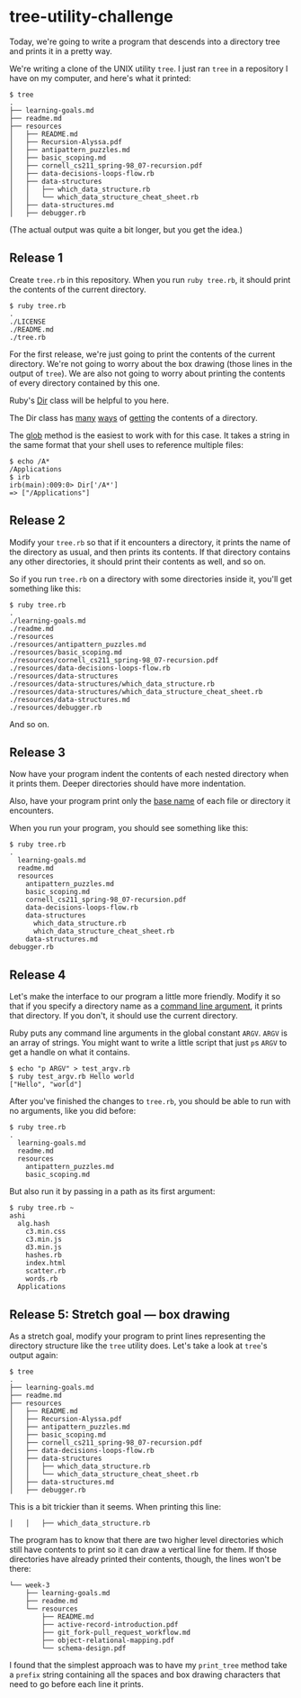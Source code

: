 # tree-utility-challenge

Today, we're going to write a program that descends into a directory tree
and prints it in a pretty way.

We're writing a clone of the UNIX utility `tree`. I just ran `tree` in a
repository I have on my computer, and here's what it printed:

    $ tree
    .
    ├── learning-goals.md
    ├── readme.md
    ├── resources
    │   ├── README.md
    │   ├── Recursion-Alyssa.pdf
    │   ├── antipattern_puzzles.md
    │   ├── basic_scoping.md
    │   ├── cornell_cs211_spring-98_07-recursion.pdf
    │   ├── data-decisions-loops-flow.rb
    │   ├── data-structures
    │   │   ├── which_data_structure.rb
    │   │   └── which_data_structure_cheat_sheet.rb
    │   ├── data-structures.md
    │   ├── debugger.rb


(The actual output was quite a bit longer, but you get the idea.)

## Release 1

Create `tree.rb` in this repository. When you run `ruby tree.rb`, it should
print the contents of the current directory.

    $ ruby tree.rb
    .
    ./LICENSE
    ./README.md
    ./tree.rb

For the first release, we're just going to print the contents of the current
directory. We're not going to worry about the box drawing (those lines in the
output of `tree`). We are also not going to worry about printing the contents
of every directory contained by this one.

Ruby's [Dir](http://ruby-doc.org//core-2.2.0/Dir.html) class will be helpful
to you here.

The Dir class has
[many](http://ruby-doc.org//core-2.2.0/Dir.html#entries-method)
[ways](http://ruby-doc.org//core-2.2.0/Dir.html#method-i-each)
of [getting](http://ruby-doc.org//core-2.2.0/Dir.html#method-c-glob)
the contents of a directory.

The [glob](http://ruby-doc.org//core-2.2.0/Dir.html#method-c-glob) method
is the easiest to work with for this case. It takes a string in the same
format that your shell uses to reference multiple files:

    $ echo /A*
    /Applications
    $ irb
    irb(main):009:0> Dir['/A*']
    => ["/Applications"]

## Release 2

Modify your `tree.rb` so that if it encounters a directory, it prints the
name of the directory as usual, and then prints its contents. If that directory
contains any other directories, it should print their contents as well, and so on.

So if you run `tree.rb` on a directory with some directories inside it, you'll
get something like this:

    $ ruby tree.rb
    .
    ./learning-goals.md
    ./readme.md
    ./resources
    ./resources/antipattern_puzzles.md
    ./resources/basic_scoping.md
    ./resources/cornell_cs211_spring-98_07-recursion.pdf
    ./resources/data-decisions-loops-flow.rb
    ./resources/data-structures
    ./resources/data-structures/which_data_structure.rb
    ./resources/data-structures/which_data_structure_cheat_sheet.rb
    ./resources/data-structures.md
    ./resources/debugger.rb

And so on.

## Release 3

Now have your program indent the contents of each nested directory when it prints
them. Deeper directories should have more indentation.

Also, have your program print only the [base name](http://ruby-doc.org/core-1.9.3/File.html#method-c-basename) of each file or directory it encounters.

When you run your program, you should see something like this:

    $ ruby tree.rb
    .
      learning-goals.md
      readme.md
      resources
        antipattern_puzzles.md
        basic_scoping.md
        cornell_cs211_spring-98_07-recursion.pdf
        data-decisions-loops-flow.rb
        data-structures
          which_data_structure.rb
          which_data_structure_cheat_sheet.rb
        data-structures.md
    debugger.rb

## Release 4

Let's make the interface to our program a little more friendly. Modify it so
that if you specify a directory name as a [command line argument](http://ruby-doc.org//core-1.9.3/ARGF.html#method-i-argv), it prints that directory. If you don't, it should use the current directory.

Ruby puts any command line arguments in the global constant `ARGV`. `ARGV` is an
array of strings. You might want to write a little script that just `p`s `ARGV` to
get a handle on what it contains.

    $ echo "p ARGV" > test_argv.rb
    $ ruby test_argv.rb Hello world
    ["Hello", "world"]

After you've finished the changes to `tree.rb`, you should be able to run with
no arguments, like you did before:

    $ ruby tree.rb
    .
      learning-goals.md
      readme.md
      resources
        antipattern_puzzles.md
        basic_scoping.md

But also run it by passing in a path as its first argument:

    $ ruby tree.rb ~
    ashi
      alg.hash
        c3.min.css
        c3.min.js
        d3.min.js
        hashes.rb
        index.html
        scatter.rb
        words.rb
      Applications

## Release 5: Stretch goal — box drawing

As a stretch goal, modify your program to print lines representing the
directory structure like the `tree` utility does. Let's take a look
at `tree`'s output again:

    $ tree
    .
    ├── learning-goals.md
    ├── readme.md
    ├── resources
    │   ├── README.md
    │   ├── Recursion-Alyssa.pdf
    │   ├── antipattern_puzzles.md
    │   ├── basic_scoping.md
    │   ├── cornell_cs211_spring-98_07-recursion.pdf
    │   ├── data-decisions-loops-flow.rb
    │   ├── data-structures
    │   │   ├── which_data_structure.rb
    │   │   └── which_data_structure_cheat_sheet.rb
    │   ├── data-structures.md
    │   ├── debugger.rb

This is a bit trickier than it seems. When printing this line:

    │   │   ├── which_data_structure.rb

The program has to know that there are two higher level directories which
still have contents to print so it can draw a vertical line for them. If those
directories have already printed their contents, though, the lines won't be
there:

    └── week-3
        ├── learning-goals.md
        ├── readme.md
        └── resources
            ├── README.md
            ├── active-record-introduction.pdf
            ├── git_fork-pull_request_workflow.md
            ├── object-relational-mapping.pdf
            └── schema-design.pdf

I found that the simplest approach was to have my `print_tree` method take a
`prefix` string containing all the spaces and box drawing characters that
need to go before each line it prints.
